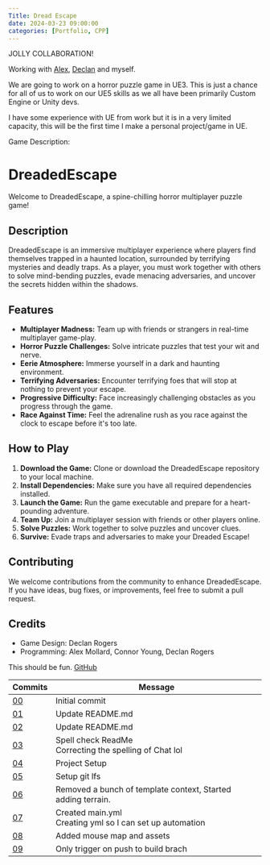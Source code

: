```yaml
---
Title: Dread Escape
date: 2024-03-23 09:00:00
categories: [Portfolio, CPP]
---
```

JOLLY COLLABORATION!

Working with [Alex](https://github.com/AlexMollard), [Declan](https://github.com/DeclanRogers) and myself.

We are going to work on a horror puzzle game in UE3. This is just a chance for all of us to work on our UE5 skills as we all have been primarily Custom Engine or Unity devs.

I have some experience with UE from work but it is in a very limited capacity, this will be the first time I make a personal project/game in UE.

Game Description:
# DreadedEscape

Welcome to DreadedEscape, a spine-chilling horror multiplayer puzzle game!

## Description

DreadedEscape is an immersive multiplayer experience where players find themselves trapped in a haunted location, surrounded by terrifying mysteries and deadly traps. As a player, you must work together with others to solve mind-bending puzzles, evade menacing adversaries, and uncover the secrets hidden within the shadows.

## Features

- **Multiplayer Madness:** Team up with friends or strangers in real-time multiplayer game-play.
- **Horror Puzzle Challenges:** Solve intricate puzzles that test your wit and nerve.
- **Eerie Atmosphere:** Immerse yourself in a dark and haunting environment.
- **Terrifying Adversaries:** Encounter terrifying foes that will stop at nothing to prevent your escape.
- **Progressive Difficulty:** Face increasingly challenging obstacles as you progress through the game.
- **Race Against Time:** Feel the adrenaline rush as you race against the clock to escape before it's too late.

## How to Play

1. **Download the Game:** Clone or download the DreadedEscape repository to your local machine.
2. **Install Dependencies:** Make sure you have all required dependencies installed.
3. **Launch the Game:** Run the game executable and prepare for a heart-pounding adventure.
4. **Team Up:** Join a multiplayer session with friends or other players online.
5. **Solve Puzzles:** Work together to solve puzzles and uncover clues.
6. **Survive:** Evade traps and adversaries to make your Dreaded Escape!

## Contributing

We welcome contributions from the community to enhance DreadedEscape. If you have ideas, bug fixes, or improvements, feel free to submit a pull request.

## Credits

- Game Design: Declan Rogers
- Programming: Alex Mollard, Connor Young, Declan Rogers

This should be fun.
[GitHub](https://github.com/AlexMollard/DreadedEscape)

|Commits|Message|
|-------|-------|
|[00](https://github.com/AlexMollard/DreadedEscape/commit/14960ab9e0aaf1c5fe6cab3d739f8e72be50544f)|Initial commit|
|[01](https://github.com/AlexMollard/DreadedEscape/commit/5460ad7a6e126790cf59f1f51f9c318f001b9dd0)|Update README.md|
|[02](https://github.com/AlexMollard/DreadedEscape/commit/dbd5eb74624f13dae4601122a0aea8a693aee8b1)|Update README.md|
|[03](https://github.com/AlexMollard/DreadedEscape/commit/816892da1f9e90e9ac8fff3f085b95325a7b91bf)|Spell check ReadMe<br>Correcting the spelling of Chat lol|
|[04](https://github.com/AlexMollard/DreadedEscape/commit/919edb925c3cea41e6c109bd9abc70fa98413165)|Project Setup|
|[05](https://github.com/AlexMollard/DreadedEscape/commit/c0ebfadceb6f146a216d93c1e6656dd12fe9060d)|Setup git lfs|
|[06](https://github.com/AlexMollard/DreadedEscape/commit/ea9da77e67bf2a2a8ead4cf74a03723eb237e0ee)|Removed a bunch of template context, Started adding terrain.|
|[07](https://github.com/AlexMollard/DreadedEscape/commit/eaa6c56159fe2b4326d5cef6a2e02cdaff581339)|Created main.yml<br>Creating yml so I can set up automation|
|[08](https://github.com/AlexMollard/DreadedEscape/commit/36020607b5badedde323ff753f61b960c51be5d6)|Added mouse map and assets|
|[09](https://github.com/AlexMollard/DreadedEscape/commit/c7b18bf01f6cadb1b1fe820be53db77a04a75d4e)|Only trigger on push to build brach|